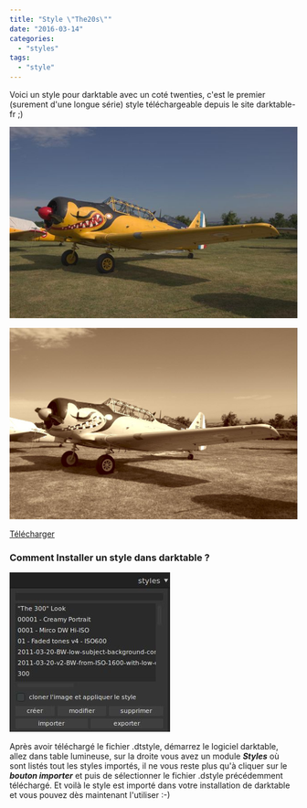 ```yaml
---
title: "Style \"The20s\""
date: "2016-03-14"
categories: 
  - "styles"
tags: 
  - "style"
---
```


Voici un style pour darktable avec un coté twenties, c'est le premier (surement d'une longue série) style téléchargeable depuis le site darktable-fr ;)

![](images/original.jpeg)

![](images/the20s.jpeg)

[Télécharger](/download/Styles/The20s.dtstyle)

 
### Comment Installer un style dans darktable ?
![installation-style](images/installation-style.jpeg)

Après avoir téléchargé le fichier .dtstyle, démarrez le logiciel darktable, allez dans table lumineuse, sur la droite vous avez un module **_Styles_** où sont listés tout les styles importés, il ne vous reste plus qu'à cliquer sur le _**bouton importer**_ et puis de sélectionner le fichier .dstyle précédemment téléchargé. Et voilà le style est importé dans votre installation de darktable et vous pouvez dès maintenant l'utiliser :-)
